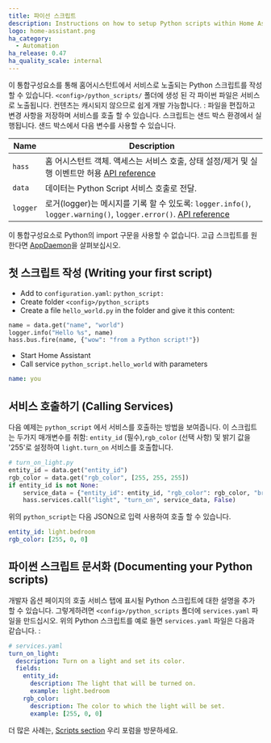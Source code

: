 ```yaml
---
title: 파이선 스크립트
description: Instructions on how to setup Python scripts within Home Assistant.
logo: home-assistant.png
ha_category:
  - Automation
ha_release: 0.47
ha_quality_scale: internal
---
```


이 통합구성요소를 통해 홈어시스턴트에서 서비스로 노출되는 Python 스크립트를 작성할 수 있습니다. `<config>/python_scripts/` 폴더에 생성 된 각 파이썬 파일은 서비스로 노출됩니다. 컨텐츠는 캐시되지 않으므로 쉽게 개발 가능합니다. : 파일을 편집하고 변경 사항을 저장하며 서비스를 호출 할 수 있습니다. 스크립트는 샌드 박스 환경에서 실행됩니다. 샌드 박스에서 다음 변수를 사용할 수 있습니다.

| Name | Description |
| ---- | ----------- |
| `hass` | 홈 어시스턴트 객체. 액세스는 서비스 호출, 상태 설정/제거 및 실행 이벤트만 허용 [API reference][hass-api]
| `data` | 데이터는 Python Script 서비스 호출로 전달.
| `logger` | 로거(logger)는 메시지를 기록 할 수 있도록: `logger.info()`, `logger.warning()`, `logger.error()`. [API reference][logger-api]

[hass-api]: /developers/development_hass_object/
[logger-api]: https://docs.python.org/3.7/library/logging.html#logger-objects

<div class='note'>

이 통합구성요소로 Python의 import 구문을 사용할 수 없습니다. 고급 스크립트를 원한다면 [AppDaemon](/docs/ecosystem/appdaemon/)을 살펴보십시오.

</div>

## 첫 스크립트 작성 (Writing your first script)

 - Add to `configuration.yaml`: `python_script:`
 - Create folder `<config>/python_scripts`
 - Create a file `hello_world.py` in the folder and give it this content:

```python
name = data.get("name", "world")
logger.info("Hello %s", name)
hass.bus.fire(name, {"wow": "from a Python script!"})
```

 - Start Home Assistant
 - Call service `python_script.hello_world` with parameters

```yaml
name: you
```

## 서비스 호출하기 (Calling Services)

다음 예제는 `python_script` 에서 서비스를 호출하는 방법을 보여줍니다. 이 스크립트는 두가지 매개변수를 취함:
`entity_id` (필수),`rgb_color` (선택 사항) 및 밝기 값을 '255'로 설정하여 `light.turn_on` 서비스를 호출합니다.

```python
# turn_on_light.py
entity_id = data.get("entity_id")
rgb_color = data.get("rgb_color", [255, 255, 255])
if entity_id is not None:
    service_data = {"entity_id": entity_id, "rgb_color": rgb_color, "brightness": 255}
    hass.services.call("light", "turn_on", service_data, False)
```
위의 `python_script`는 다음 JSON으로 입력 사용하여 호출 할 수 있습니다.

```yaml
entity_id: light.bedroom
rgb_color: [255, 0, 0]
```

## 파이썬 스크립트 문서화 (Documenting your Python scripts)

개발자 옵션 페이지의 호출 서비스 탭에 표시될 Python 스크립트에 대한 설명을 추가 할 수 있습니다. 그렇게하려면 `<config>/python_scripts` 폴더에 `services.yaml` 파일을 만드십시오. 위의 Python 스크립트를 예로 들면 `services.yaml` 파일은 다음과 같습니다. :

```yaml
# services.yaml
turn_on_light:
  description: Turn on a light and set its color.
  fields:
    entity_id:
      description: The light that will be turned on.
      example: light.bedroom
    rgb_color:
      description: The color to which the light will be set.
      example: [255, 0, 0]
```

더 많은 사례는, [Scripts section](https://community.home-assistant.io/c/projects/scripts) 우리 포럼을 방문하세요.
